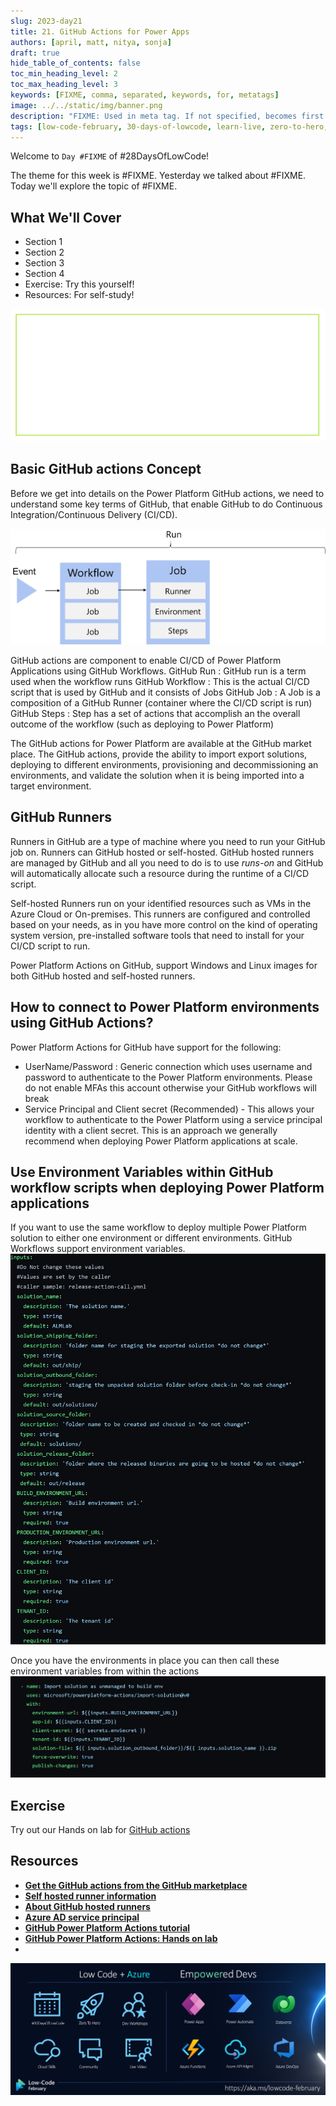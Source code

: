 ```yaml
---
slug: 2023-day21
title: 21. GitHub Actions for Power Apps
authors: [april, matt, nitya, sonja]
draft: true
hide_table_of_contents: false
toc_min_heading_level: 2
toc_max_heading_level: 3
keywords: [FIXME, comma, separated, keywords, for, metatags]
image: ../../static/img/banner.png
description: "FIXME: Used in meta tag. If not specified, becomes first line of Markdown" 
tags: [low-code-february, 30-days-of-lowcode, learn-live, zero-to-hero, ask-the-expert,fusion-teams, power-platform]
---
```


<head>
  <meta name="twitter:url" 
    content="https://microsoft.github.io/Low-Code/blog/slug-FIXME" />
  <meta name="twitter:title" 
    content="FIXME: Title Of Post" />
  <meta name="twitter:description" 
    content="FIXME: Post Description" />
  <meta name="twitter:image" 
    content="FIXME: Post Image" />
  <meta name="twitter:card" content="summary_large_image" />
  <meta name="twitter:creator" 
    content="@nitya" />
  <meta name="twitter:site" content="@AzureAdvocates" /> 
  <link rel="canonical" 
    href="https://microsoft.github.io/Low-Code/blog/slug-FIXME" />
</head>

Welcome to `Day #FIXME` of #28DaysOfLowCode!

The theme for this week is #FIXME. Yesterday we talked about #FIXME. Today we'll explore the topic of #FIXME.

## What We'll Cover
 * Section 1
 * Section 2
 * Section 3
 * Section 4
 * Exercise: Try this yourself!
 * Resources: For self-study!

<!-- FIXME: banner image -->
![Empty Banner Placeholder](../../../static/img/banner.png)


<!-- ************************************* -->
<!--  AUTHORS: ONLY UPDATE BELOW THIS LINE -->
<!-- ************************************* -->

## Basic GitHub actions Concept
Before we get into details on the Power Platform GitHub actions, we need to understand some key terms of GitHub, that enable GitHub to do Continuous Integration/Continuous Delivery (CI/CD).

![GitHub Workflow Concepts](./Github-concept.png)

GitHub actions are component to enable CI/CD of Power Platform Applications using GitHub Workflows.
GitHub Run      : GitHub run is a term used when the workflow runs 
GitHub Workflow : This is the actual CI/CD script that is used by GitHub and it consists of Jobs
GitHub Job      : A Job is a composition of a GitHub Runner (container where the CI/CD script is run)
GitHub Steps    : Step has a set of actions that accomplish an the overall outcome of the workflow (such as deploying to Power Platform)

The GitHub actions for Power Platform are available at the GitHub market place. The GitHub actions, provide the ability to import export solutions, deploying to different environments, provisioning and decommissioning an environments, and validate the solution when it is being imported into a target environment.

## GitHub Runners
Runners in GitHub are a type of machine where you need to run your GitHub job on. Runners can GitHub hosted or self-hosted. 
GitHub hosted runners are managed by GitHub and all you need to do is to use *runs-on* and GitHub will automatically allocate such a resource during the runtime of a CI/CD script. 

Self-hosted Runners run on your identified resources such as VMs in the Azure Cloud or On-premises. This runners are configured and controlled based on your needs, as in you have more control on the kind of operating system version, pre-installed software tools that need to install for your CI/CD script to run.

Power Platform Actions on GitHub, support Windows and Linux images for both GitHub hosted and self-hosted runners. 

## How to connect to Power Platform environments using GitHub Actions? 
Power Platform Actions for GitHub have support for the following: 
- UserName/Password : Generic connection which uses username and password to authenticate to the Power Platform environments. Please do not enable MFAs this account otherwise your GitHub workflows will break
- Service Principal and Client secret (Recommended) - This allows your workflow to authenticate to the Power Platform using a service principal identity with a client secret. This is an approach we generally recommend when deploying Power Platform applications at scale.
## Use Environment Variables within GitHub workflow scripts when deploying Power Platform applications
If you want to use the same workflow to deploy multiple Power Platform solution to either one environment or different environments. 
GitHub Workflows support environment variables. 
![Example of GitHub environment variables](./GitHub-env-variables.png)

Once you have the environments in place you can then call these environment variables from within the actions
![Example of invoking environment variables from the action](./Action-env-var.png)


## Exercise
Try out our Hands on lab for [GitHub actions](https://github.com/microsoft/powerplatform-actions-lab)

## Resources
- [**Get the GitHub actions from the GitHub marketplace**](https://github.com/marketplace/actions/powerplatform-actions)
- [**Self hosted runner information**](https://docs.github.com/en/actions/hosting-your-own-runners/about-self-hosted-runners)
- [**About GitHub hosted runners**](https://docs.github.com/en/actions/using-github-hosted-runners/about-github-hosted-runners)
- [**Azure AD service principal**](https://learn.microsoft.com/en-us/azure/active-directory/develop/howto-create-service-principal-portal)
- [**GitHub Power Platform Actions tutorial**](https://learn.microsoft.com/en-us/power-platform/alm/tutorials/github-actions-start?source=recommendations)
- [**GitHub Power Platform Actions: Hands on lab**](https://github.com/microsoft/powerplatform-actions-lab)
- 



![Campaign Banner](./../../../static/img/og/30-banner.png)